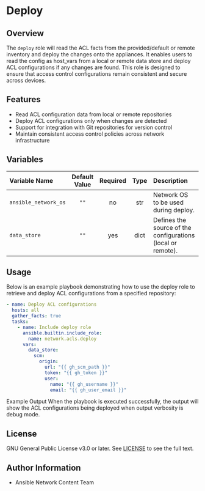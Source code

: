 # Deploy

## Overview
The `deploy` role will read the ACL facts from the provided/default or remote inventory and deploy the changes onto the appliances. It enables users to read the config as host_vars from a local or remote data store and deploy ACL configurations if any changes are found. This role is designed to ensure that access control configurations remain consistent and secure across devices.

## Features
- Read ACL configuration data from local or remote repositories
- Deploy ACL configurations only when changes are detected
- Support for integration with Git repositories for version control
- Maintain consistent access control policies across network infrastructure

## Variables

| Variable Name        | Default Value | Required | Type | Description                                                   |          Example         |
|:---------------------|:-------------:|:--------:|:----:|:------------------------------------------------------------- |:------------------------:|
| `ansible_network_os` | `""`          | no       | str  | Network OS to be used during deploy.                          | `"cisco.ios.ios"`        |
| `data_store`         | `""`          | yes      | dict | Defines the source of the configurations (local or remote).   | See usage example below. |

## Usage
Below is an example playbook demonstrating how to use the deploy role to retrieve and deploy ACL configurations from a specified repository:

```yaml
- name: Deploy ACL configurations
  hosts: all
  gather_facts: true
  tasks:
    - name: Include deploy role
      ansible.builtin.include_role:
        name: network.acls.deploy
      vars:
        data_store:
          scm:
            origin:
              url: "{{ gh_scm_path }}"
              token: "{{ gh_token }}"
              user:
                name: "{{ gh_username }}"
                email: "{{ gh_user_email }}"
```
Example Output
When the playbook is executed successfully, the output will show the ACL configurations being deployed when output verbosity is debug mode.

## License
GNU General Public License v3.0 or later.
See [LICENSE](https://www.gnu.org/licenses/gpl-3.0.txt) to see the full text.

## Author Information
- Ansible Network Content Team
